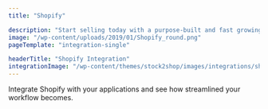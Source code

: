 ```yaml
---
title: "Shopify"

description: "Start selling today with a purpose-built and fast growing e-commerce platform that’s quick to launch and easy to use."
image: "/wp-content/uploads/2019/01/Shopify_round.png"
pageTemplate: "integration-single"

headerTitle: "Shopify Integration"
integrationImage: "/wp-content/themes/stock2shop/images/integrations/shopify-100.png"
---
```


Integrate Shopify with your applications and see how streamlined your workflow becomes.